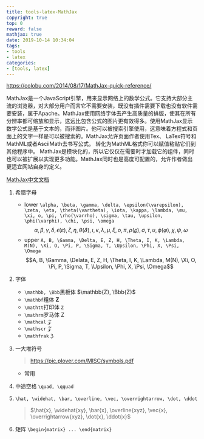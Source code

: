 ```yaml
---
title: tools-latex-MathJax
copyright: true
top: 0
reward: false
mathjax: true
date: 2019-10-14 10:34:04
tags:
- tools
- latex
categories:
- [tools, latex]
---
```


https://colobu.com/2014/08/17/MathJax-quick-reference/

MathJax是一个JavaScript引擎，用来显示网络上的数学公式。它支持大部分主流的浏览器，对大部分用户而言它不需要安装，既没有插件需要下载也没有软件需要安装，属于Apache。MathJax使用网络字体去产生高质量的排版，使其在所有分辨率都可缩放和显示，这远比包含公式的图片更有效得多。使用MathJax显示数学公式是基于文本的，而非图片。他可以被搜索引擎使用，这意味着方程式和页面上的文字一样是可以被搜索的。MathJax允许页面作者使用Tex、 LaTex符号和MathML或者AsciiMath去书写公式。 转化为MathML格式你可以赋值粘贴它们到其他程序中。
MathJax是模块化的，所以它仅仅在需要时才加载它的组件，同时也可以被扩展以实现更多功能。MathJax同时也是高度可配置的，允许作者做出更适宜网站自身的定义。

[MathJax中文文档](https://colobu.com/2014/08/17/MathJax-quick-reference/)


1. 希腊字母 
    - lower
    `\alpha, \beta, \gamma, \delta, \epsilon(\varepsilon), \zeta, \eta, \theta(\vartheta), \iota, \kappa, \lambda, \mu, \xi, o, \pi, \rho(\varrho), \sigma, \tau, \upsilon, \phi(\varphi), \chi, \psi, \omega`
    $$\alpha, \beta, \gamma, \delta, \epsilon(\varepsilon), \zeta, \eta, \theta(\vartheta), \iota, \kappa, \lambda, \mu, \xi, o, \pi, \rho(\varrho), \sigma, \tau, \upsilon, \phi(\varphi), \chi, \psi, \omega$$
    - upper
    `A, B, \Gamma, \Delta, E, Z, H, \Theta, I, K, \Lambda, M(N), \Xi, O, \Pi, P, \Sigma, T, \Upsilon, \Phi, X, \Psi, \Omega`
    $$A, B, \Gamma, \Delata, E, Z, H, \Theta, I, K, \Lambda, M(N), \Xi, O, \Pi, P, \Sigma, T, \Upsilon, \Phi, X, \Psi, \Omega$$
2. 字体
    - `\mathbb, \Bbb`黑板体  $\mathbb{Z}, \Bbb{Z}$
    - `\mathbf`粗体  $\mathbf{Z}$
    - `\mathtt`打印体 $\mathtt{Z}$
    - `\mathrm`罗马体 $\mathrm{Z}$
    - `\mathcal` $\mathcal{Z}$
    - `\mathscr` $\mathscr{Z}$
    - `\mathfrak` $\mathfrak{Z}$

3. 一大堆符号
    > https://pic.plover.com/MISC/symbols.pdf
    - 常用

4. 中途空格 `\quad, \qquad`
5. `\hat, \widehat, \bar, \overline, \vec, \overrightarrow, \dot, \ddot`
    > $\hat{x}, \widehat{xy}, \bar{x}, \overline{xyz}, \vec{x}, \overrightarrow{xyz}, \dot{x}, \ddot{x}$

6. 矩阵 `\begin{matrix} ... \end{matrix}`
        